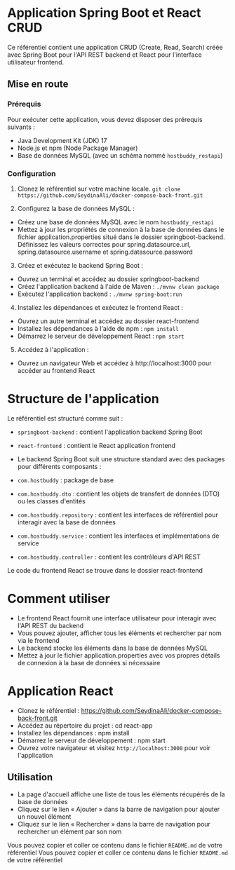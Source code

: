 # Application Spring Boot et React CRUD

Ce référentiel contient une application CRUD (Create, Read, Search) créée avec Spring Boot pour l'API REST backend et React pour l'interface utilisateur frontend.

## Mise en route

### Prérequis
Pour exécuter cette application, vous devez disposer des prérequis suivants :

- Java Development Kit (JDK) 17
- Node.js et npm (Node Package Manager)
- Base de données MySQL (avec un schéma nommé `hostbuddy_restapi`)


### Configuration

1. Clonez le référentiel sur votre machine locale.
`git clone https://github.com/SeydinaAli/docker-compose-back-front.git`




2. Configurez la base de données MySQL :
- Créez une base de données MySQL avec le nom `hostbuddy_restapi`
- Mettez à jour les propriétés de connexion à la base de données dans le fichier application.properties situé dans le dossier springboot-backend. Définissez les valeurs correctes pour spring.datasource.url, spring.datasource.username et spring.datasource.password

3. Créez et exécutez le backend Spring Boot :
- Ouvrez un terminal et accédez au dossier springboot-backend
- Créez l'application backend à l'aide de Maven : `./mvnw clean package`
- Exécutez l'application backend : `./mvnw spring-boot:run`

4. Installez les dépendances et exécutez le frontend React :
- Ouvrez un autre terminal et accédez au dossier react-frontend
- Installez les dépendances à l'aide de npm : `npm install`
- Démarrez le serveur de développement React : `npm start`

5. Accédez à l'application :
- Ouvrez un navigateur Web et accédez à http://localhost:3000 pour accéder au frontend React

# Structure de l'application

Le référentiel est structuré comme suit :
- `springboot-backend` : contient l'application backend Spring Boot
- `react-frontend` : contient le React application frontend

- Le backend Spring Boot suit une structure standard avec des packages pour différents composants :
- `com.hostbuddy` : package de base
- `com.hostbuddy.dto` : contient les objets de transfert de données (DTO) ou les classes d'entités
- `com.hostbuddy.repository` : contient les interfaces de référentiel pour interagir avec la base de données
- `com.hostbuddy.service` : contient les interfaces et implémentations de service
- `com.hostbuddy.controller` : contient les contrôleurs d'API REST

Le code du frontend React se trouve dans le dossier react-frontend

# Comment utiliser

- Le frontend React fournit une interface utilisateur pour interagir avec l'API REST du backend
- Vous pouvez ajouter, afficher tous les éléments et rechercher par nom via le frontend
- Le backend stocke les éléments dans la base de données MySQL
- Mettez à jour le fichier application.properties avec vos propres détails de connexion à la base de données si nécessaire

# Application React


- Clonez le référentiel : https://github.com/SeydinaAli/docker-compose-back-front.git
- Accédez au répertoire du projet : cd react-app
- Installez les dépendances : npm install
- Démarrez le serveur de développement : npm start
- Ouvrez votre navigateur et visitez `http://localhost:3000` pour voir l'application

## Utilisation
- La page d'accueil affiche une liste de tous les éléments récupérés de la base de données
- Cliquez sur le lien « Ajouter » dans la barre de navigation pour ajouter un nouvel élément
- Cliquez sur le lien « Rechercher » dans la barre de navigation pour rechercher un élément par son nom

Vous pouvez copier et coller ce contenu dans le fichier `README.md` de votre référentiel
Vous pouvez copier et coller ce contenu dans le fichier `README.md` de votre référentiel
